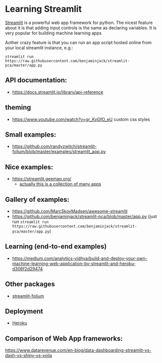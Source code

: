 # Learning Streamlit

[Streamlit](https://streamlit.io/) is a powerful web app framework for python. The nicest feature about it is that adding input controls is the same as declaring variables. It is very popular for building machine learning apps

Aother crazy feature is that you can run an app script hosted online from your local streamlit instance, e.g.:

`streamlit run https://raw.githubusercontent.com/benjaminjack/streamlit-pca/master/app.py`

## API documentation:
- https://docs.streamlit.io/library/api-reference

## theming
- https://www.youtube.com/watch?v=gr_KyGfO_eU custom css styles

## Small examples:
- https://github.com/randyzwitch/streamlit-folium/blob/master/examples/streamlit_app.py

## Nice examples:
- https://streamlit.geemap.org/
  - [actually this is a collection of many apps](https://github.com/giswqs/streamlit-geospatial/blob/master/apps/plotly_maps.py)  

## Gallery of examples:
- https://github.com/MarcSkovMadsen/awesome-streamlit
- https://github.com/benjaminjack/streamlit-pca/blob/master/app.py (just run `streamlit run https://raw.githubusercontent.com/benjaminjack/streamlit-pca/master/app.py`)

## Learning (end-to-end examples)
- https://medium.com/analytics-vidhya/build-and-deploy-your-own-machine-learning-web-application-by-streamlit-and-heroku-d306f2d29474

## Other packages
- [streamlit-folium](https://github.com/randyzwitch/streamlit-folium/blob/master/examples/streamlit_app.py)

## Deployment
- [Heroku](https://medium.com/analytics-vidhya/build-and-deploy-your-own-machine-learning-web-application-by-streamlit-and-heroku-d306f2d29474)

## Comparison of Web App frameworks:
https://www.datarevenue.com/en-blog/data-dashboarding-streamlit-vs-dash-vs-shiny-vs-voila

